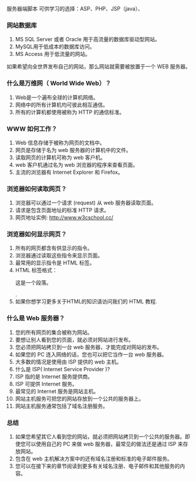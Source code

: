 服务器端脚本  可供学习的选择：ASP、PHP、JSP（java）、



### 网站数据库
1. MS SQL Server 或者 Oracle 用于高流量的数据库驱动型网站。
2. MySQL用于低成本的数据库访问。
3. MS Access 用于低流量的网站。






如果希望向全世界发布自己的网站，那么网站就需要被放置于一个 WEB 服务器。


### 什么是万维网（ World Wide Web）？
1. Web是一个遍布全球的计算机网络。
2. 网络中的所有计算机均可彼此相互通信。
3. 所有的计算机都使用被称为 HTTP 的通信标准。



### WWW 如何工作？
1. Web 信息存储于被称为网页的文档中。
2. 网页是存储于名为 web 服务器的计算机中的文件。
3. 读取网页的计算机可称为 web 客户机。
4. web 客户机通过名为 web 浏览器的程序来查看页面。
5. 主流的浏览器有 Internet Explorer 和 Firefox。



### 浏览器如何读取网页？
1. 浏览器可以通过一个请求 (request) 从 web 服务器读取页面。
2. 请求是包含页面地址的标准 HTTP 请求。
3. 网页地址实例: http://www.w3cschool.cc/



### 浏览器如何显示网页？
1. 所有的网页都含有供显示的指令。
2. 浏览器通过读取这些指令来显示页面。
3. 最常用的显示指令是 HTML 标签。
4. HTML 标签格式：<p>这是一个段落。</p>.
5. 如果你想学习更多关于HTML的知识请访问我们的 HTML 教程.



### 什么是 Web 服务器？
1. 您的所有网页的集合被称为网站。
2. 要想让别人看到您的页面，就必须对网站进行发布。
3. 您必须把网站拷贝到一台 web 服务器，才能完成对网站的发布。
4. 如果您的 PC 连入网络的话，您也可以把它当作一台 web 服务器。
5. 大多数的情况是使用由 ISP 提供的 web 主机。
6. 什么是 ISP( Internet Service Provider )?
7. ISP 指的是 Internet 服务提供商。
8. ISP 可提供 Internet 服务。
9. 最常见的 Internet 服务是网站主机。
10. 网站主机服务可把您的网站存放到一个公共的服务器上。
11. 网站主机服务通常包括了域名注册服务。



### 总结
1. 如果您希望其它人看到您的网站，就必须把网站拷贝到一个公共的服务器。即使您可以使用自己的 PC 来做 web 服务器，最常见的做法还是通过 ISP 来存放网站。
2. 包含在 web 主机解决方案中的还有域名注册和标准的电子邮件服务。
3. 您可以在接下来的章节阅读到更多有关域名注册、电子邮件和其他服务的内容。
